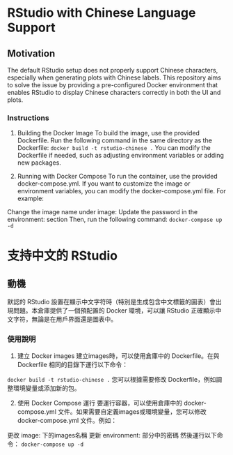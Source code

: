 # RStudio with Chinese Language Support
## Motivation

The default RStudio setup does not properly support Chinese characters, especially when generating plots with Chinese labels. This repository aims to solve the issue by providing a pre-configured Docker environment that enables RStudio to display Chinese characters correctly in both the UI and plots.

### Instructions

1. Building the Docker Image
To build the image, use the provided Dockerfile. Run the following command in the same directory as the Dockerfile:
`docker build -t rstudio-chinese .`
You can modify the Dockerfile if needed, such as adjusting environment variables or adding new packages.

2. Running with Docker Compose
To run the container, use the provided docker-compose.yml. If you want to customize the image or environment variables, you can modify the docker-compose.yml file. For example:

Change the image name under image:
Update the password in the environment: section
Then, run the following command:
`docker-compose up -d`
# 支持中文的 RStudio
## 動機

默認的 RStudio 設置在顯示中文字符時（特別是生成包含中文標籤的圖表）會出現問題。本倉庫提供了一個預配置的 Docker 環境，可以讓 RStudio 正確顯示中文字符，無論是在用戶界面還是圖表中。

### 使用說明

1. 建立 Docker images
建立images時，可以使用倉庫中的 Dockerfile。在與 Dockerfile 相同的目錄下運行以下命令：

`docker build -t rstudio-chinese .`
您可以根據需要修改 Dockerfile，例如調整環境變量或添加新的包。

2. 使用 Docker Compose 運行
要運行容器，可以使用倉庫中的 docker-compose.yml 文件。如果需要自定義images或環境變量，您可以修改 docker-compose.yml 文件。例如：

更改 image: 下的images名稱
更新 environment: 部分中的密碼
然後運行以下命令：
`docker-compose up -d`
